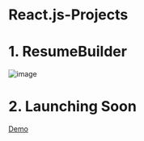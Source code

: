 # React.js-Projects

# 1. ResumeBuilder
 ![image](https://github.com/user-attachments/assets/7573b0ba-1c6f-4ed6-804d-80f970d92a0a)

# 2. Launching Soon
[Demo](https://website-coming-soon-gules.vercel.app/)

